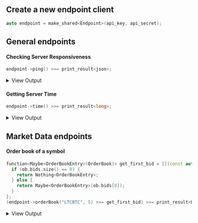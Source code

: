 ## Create a new endpoint client

```C++
auto endpoint = make_shared<Endpoint>(api_key, api_secret);
```

## General endpoints

#### Checking Server Responsiveness
```C++
endpoint->ping() >>= print_result<json>;
```
<details><summary>View Output</summary><pre>{}</pre></details>

#### Getting Server Time
```C++
endpoint->time() >>= print_result<long>;
```
<details><summary>View Output</summary><pre>1508687363648</pre></details>

## Market Data endpoints

#### Order book of a symbol
```C++
function<Maybe<OrderBookEntry>(OrderBook)> get_first_bid = [](const auto &ob) {
  if (ob.bids.size() == 0) {
    return Nothing<OrderBookEntry>;
  } else {
    return Maybe<OrderBookEntry>(ob.bids[0]);
  }
};
(endpoint->orderBook("LTCBTC", 5) >>= get_first_bid) >>= print_result<OrderBookEntry>;
```
<details><summary>View Output</summary><pre>0.00914100 - 2.47000000</pre></details>

  
